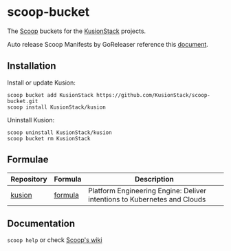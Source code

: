 # scoop-bucket

The [Scoop](https://scoop.sh/) buckets for the [KusionStack](https://kusionstack.io) projects.

Auto release Scoop Manifests by GoReleaser reference this [document](https://goreleaser.com/customization/scoop/).

## Installation

Install or update Kusion:
```
scoop bucket add KusionStack https://github.com/KusionStack/scoop-bucket.git
scoop install KusionStack/kusion
```

Uninstall Kusion:
```
scoop uninstall KusionStack/kusion
scoop bucket rm KusionStack
```

## Formulae

| Repository | Formula | Description |
| ---------- | ------- | ----------- |
| [kusion](https://github.com/KusionStack/kusion) | [formula](Scoops/kusion.json) | Platform Engineering Engine: Deliver intentions to Kubernetes and Clouds |

## Documentation

`scoop help` or check [Scoop's wiki](https://github.com/ScoopInstaller/Scoop/wiki)
